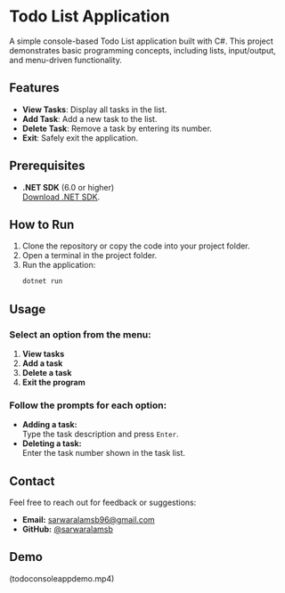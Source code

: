 # Todo List Application

A simple console-based Todo List application built with C#. This project demonstrates basic programming concepts, including lists, input/output, and menu-driven functionality.

## Features

- **View Tasks**: Display all tasks in the list.
- **Add Task**: Add a new task to the list.
- **Delete Task**: Remove a task by entering its number.
- **Exit**: Safely exit the application.

## Prerequisites

- **.NET SDK** (6.0 or higher)  
  [Download .NET SDK](https://dotnet.microsoft.com/download).

## How to Run

1. Clone the repository or copy the code into your project folder.
2. Open a terminal in the project folder.
3. Run the application:
   ```bash
   dotnet run

## Usage

### Select an option from the menu:
1. **View tasks**  
2. **Add a task**  
3. **Delete a task**  
4. **Exit the program**

### Follow the prompts for each option:
- **Adding a task:**  
  Type the task description and press `Enter`.
- **Deleting a task:**  
  Enter the task number shown in the task list.

## Contact
Feel free to reach out for feedback or suggestions:

- **Email:** [sarwaralamsb96@gmail.com](mailto:sarwaralamsb96@gmail.com)  
- **GitHub:** [@sarwaralamsb](https://github.com/sarwaralamsb)


## Demo
(todoconsoleappdemo.mp4)
